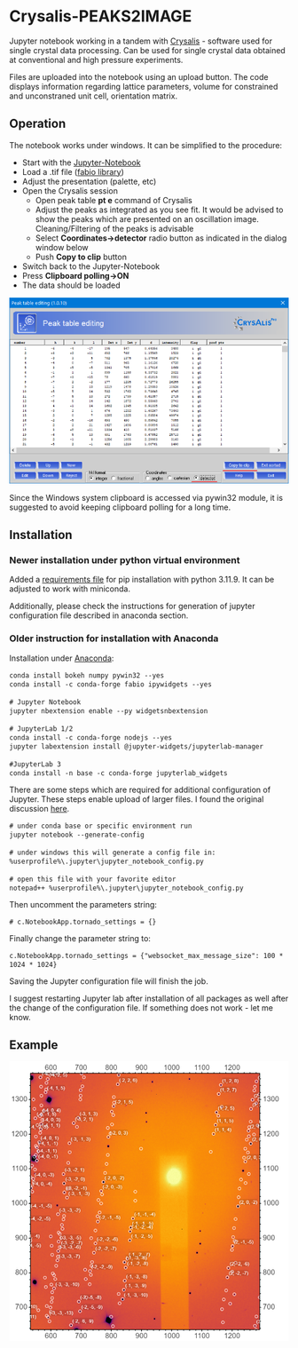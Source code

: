# Crysalis-PEAKS2IMAGE
Jupyter notebook working in a tandem with [Crysalis](https://www.rigaku.com/de/products/smc/crysalis) - software used for single crystal data processing.
Can be used for single crystal data obtained at conventional and high pressure experiments.

Files are uploaded into the notebook using an upload button. The code displays information
regarding lattice parameters, volume for constrained and unconstraned unit cell, orientation matrix.

## Operation
The notebook works under windows. It can be simplified to the procedure:
- Start with the [Jupyter-Notebook](./Crysalis_PEAKS2IMAGE.ipynb "Notebook")
- Load a .tif file ([fabio library](https://github.com/silx-kit/fabio "fabio library at github"))
- Adjust the presentation (palette, etc)
- Open the Crysalis session
    - Open peak table **pt e** command of Crysalis
    - Adjust the peaks as integrated as you see fit. It would be advised to show the peaks which are presented on an oscillation image.
      Cleaning/Filtering of the peaks is advisable
    - Select **Coordinates->detector** radio button as indicated in the dialog window below
    - Push **Copy to clip** button
- Switch back to the Jupyter-Notebook
- Press **Clipboard polling->ON** 
- The data should be loaded

![Crysalis Dialog](./example/example_crysalis_buttons.png "Crysalis dialog")

Since the Windows system clipboard is accessed via pywin32 module, it is suggested to avoid keeping clipboard polling for a long time.

## Installation
### Newer installation under python virtual environment
Added a [requirements file](requirements.txt) for pip installation with python 3.11.9.
It can be adjusted to work with miniconda.

Additionally, please check the instructions for generation of jupyter configuration file described in anaconda section. 

### Older instruction for installation with Anaconda
Installation under [Anaconda](https://anaconda.org/ "Anaconda Site"):

    conda install bokeh numpy pywin32 --yes
    conda install -c conda-forge fabio ipywidgets --yes

    # Jupyter Notebook
    jupyter nbextension enable --py widgetsnbextension

    # JupyterLab 1/2
    conda install -c conda-forge nodejs --yes
    jupyter labextension install @jupyter-widgets/jupyterlab-manager
    
    #JupyterLab 3
    conda install -n base -c conda-forge jupyterlab_widgets

There are some steps which are required for additional configuration of Jupyter. These steps enable upload of larger files.
I found the original discussion [here](https://github.com/jupyter-widgets/ipywidgets/issues/2522).

    # under conda base or specific environment run
    jupyter notebook --generate-config
    
    # under windows this will generate a config file in:
    %userprofile%\.jupyter\jupyter_notebook_config.py

    # open this file with your favorite editor
    notepad++ %userprofile%\.jupyter\jupyter_notebook_config.py

Then uncomment the parameters string:
    
    # c.NotebookApp.tornado_settings = {}

Finally change the parameter string to:

    c.NotebookApp.tornado_settings = {"websocket_max_message_size": 100 * 1024 * 1024}

Saving the Jupyter configuration file will finish the job.

I suggest restarting Jupyter lab after installation of all packages as well after the change of the configuration file.
If something does not work - let me know.

## Example
![Prepared image](./example/example_of_output.png "Prepared image")